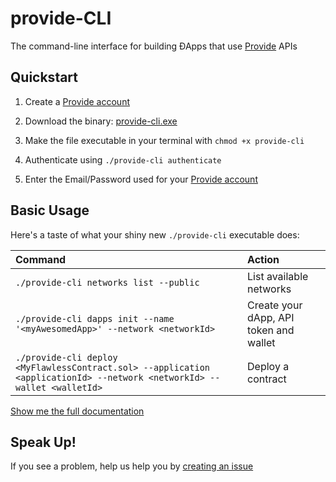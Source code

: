 # provide-CLI

The command-line interface for building ÐApps that use [Provide](http://provide.services/) APIs

## Quickstart

1. Create a [Provide account](https://dawn.provide.services/sign-in)<br>

2. Download the binary: [provide-cli.exe](https://github.com/provideservices/provide-cli/tree/dev/binary)<br>

3. Make the file executable in your terminal with `chmod +x provide-cli`<br>

4. Authenticate using `./provide-cli authenticate`<br>

5. Enter the Email/Password used for your [Provide account](https://dawn.provide.services/sign-in)<br>

## Basic Usage

Here's a taste of what your shiny new `./provide-cli` executable does:<br>

| Command | Action |
| :--- | :--- |
| `./provide-cli networks list --public` | List available networks |
| `./provide-cli dapps init --name '<myAwesomedApp>' --network <networkId>` | Create your dApp, API token and wallet |
| `./provide-cli deploy <MyFlawlessContract.sol> --application <applicationId> --network <networkId> --wallet <walletId>` | Deploy a contract | <br>

[Show me the full documentation](https://provideservices.github.io/docs/)

## Speak Up! <br>

If you see a problem, help us help you by [creating an issue](https://github.com/provideservices/provide-cli/issues)
